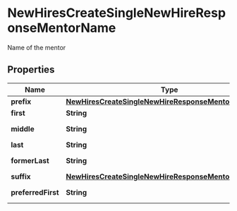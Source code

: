 

# NewHiresCreateSingleNewHireResponseMentorName

Name of the mentor

## Properties

| Name | Type | Description | Notes |
|------------ | ------------- | ------------- | -------------|
|**prefix** | [**NewHiresCreateSingleNewHireResponseMentorNamePrefix**](NewHiresCreateSingleNewHireResponseMentorNamePrefix.md) |  |  [optional] |
|**first** | **String** | First name |  [optional] |
|**middle** | **String** | Middle name |  [optional] |
|**last** | **String** | Last name |  [optional] |
|**formerLast** | **String** | Former last name |  [optional] |
|**suffix** | [**NewHiresCreateSingleNewHireResponseMentorNameSuffix**](NewHiresCreateSingleNewHireResponseMentorNameSuffix.md) |  |  [optional] |
|**preferredFirst** | **String** | Preferred first name |  [optional] |



